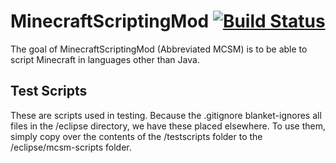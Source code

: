 # MinecraftScriptingMod [![Build Status](https://drone.io/github.com/PhoenixTeamMC/MinecraftScriptingMod/status.png)](https://drone.io/github.com/PhoenixTeamMC/MinecraftScriptingMod/latest)
The goal of MinecraftScriptingMod (Abbreviated MCSM) is to be able to script Minecraft in languages other than Java.
## Test Scripts
These are scripts used in testing. Because the .gitignore blanket-ignores all files in the /eclipse directory, we have these placed elsewhere. To use them, simply copy over the contents of the /testscripts folder to the /eclipse/mcsm-scripts folder.

